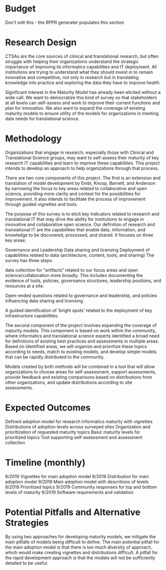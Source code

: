 # Budget
Don't edit this - the RPPR generater populates this section

# Research Design
CTSAs are the core sources of clinical and translational research, but often struggle with helping their organizations understand the strategic importance of improving its informatics capabilities and IT deployment. All institutions are trying to understand what they should invest in to remain innovative and competitive, not only in research but in translating knowledge into practice and exploring the data they have to improve health.

Significant interest in the Maturity Model has already been elicited without a wide call. We want to democratize this kind of survey so that stakeholders at all levels can self-assess and work to improve their current functions and plan for innovation. We also want to expand the coverage of existing maturity models to ensure utility of the models for organizations in meeting data needs for translational science.


# Methodology
Organizations that engage in research, especially those with Clinical and Translational Science groups, may want to self-assess their maturity of key research IT capabilities and learn to improve these capabilities. This project intends to develop an approach to help organizations through that process. 

There are two core components of this project. The first is an extension and translation of model development by Embi, Knosp, Barnett, and Anderson by narrowing the focus to key areas related to collaborative and open science, providing more clarity and context for the possibilities for improvement. It also intends to facilitate the process of improvement through guided vignettes and tools. 

The purpose of this survey is to elicit key indicators related to research and translational IT that may drive the ability for institutions to engage in innovative and collaborative open science. Our definition of research and translational IT are the capabilities that enable data, information, and knowledge to be discovered, processed, and shared. It focuses on three key areas:

Governance and Leadership
Data sharing and licensing
Deployment of capabilities related to data (architecture, content, tools, and sharing)
The survey has three steps:

data collection for “artifacts” related to our focus areas and open science/collaboration more broadly. This includes documenting the evidence of tools, policies, governance structures, leadership positions, and resources at a site.

Open-ended questions related to governance and leadership, and policies influencing data sharing and licensing.

A guided identification of ‘bright spots’ related to the deployment of key infrastructure capabilities.

The second component of the project involves expanding the coverage of maturity models. This component is based on work within the community, where informatics and translational science experts identified a broad need for definitions of existing best practices and assessments in multiple areas. Based on identified areas, we will organize and prioritize these topics according to needs, match to existing models, and develop simple models that can be rapidly distributed to the community. 

Models created by both methods will be combined in a tool that will allow organizations to choose areas for self-assessment, support assessments, provide feedback and existing comparisons based on distributions from other organizations, and update distributions according to site assessments. 

# Expected Outcomes
Defined adoption model for research informatics maturity with vignettes 
Distributions of adoption levels across surveyed sites
Organization and prioritization of requested maturity topics
Basic maturity levels for prioritized topics
Tool supporting self-assessment and assessment collection

# Timeline (monthly)
8/2019 Vignettes for main adoption model
8/2019 Distribution for main adoption model
9/2019 Main adoption model with descritions of levels
8/2019 Prioritized topics
9/2019 Community responses for top and bottom levels of maturity
9/2019 Software requirements and validation

# Potential Pitfalls and Alternative Strategies
By using two approaches for developing maturity models, we mitigate the main pitfalls of models being difficult to define. The main potential pitfall for the main adoption model is that there is too much diversity of approach, which would make creating vignettes and distributions difficult. A pitfall for the rapid development approach is that the models will not be sufficiently detailed to be useful.
